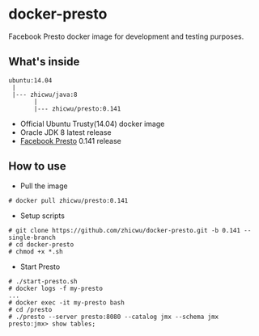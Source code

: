 # docker-presto
Facebook Presto docker image for development and testing purposes.

## What's inside
```
ubuntu:14.04
 |
 |--- zhicwu/java:8
       |
       |--- zhicwu/presto:0.141
```
* Official Ubuntu Trusty(14.04) docker image
* Oracle JDK 8 latest release
* [Facebook Presto](http://prestodb.io/) 0.141 release

## How to use
- Pull the image
```
# docker pull zhicwu/presto:0.141
```
- Setup scripts
```
# git clone https://github.com/zhicwu/docker-presto.git -b 0.141 --single-branch
# cd docker-presto
# chmod +x *.sh
```
- Start Presto
```
# ./start-presto.sh
# docker logs -f my-presto
...
# docker exec -it my-presto bash
# cd /presto
# ./presto --server presto:8080 --catalog jmx --schema jmx
presto:jmx> show tables;
```
